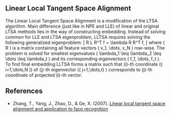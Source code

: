 Linear Local Tangent Space Alignment
------------------------------------

The Linear Local Tangent Space Alignment is a modification of the LTSA algorithm. 
Main difference (just like in NPE and LLE) of linear and original LTSA methods lies 
in the way of constructing embedding. Instead of solving common for LLE and LTSA 
eigenproblem, LLTSA requires solving the following generalized eigenproblem:
\[ R L R^T f = \lambda R R^T f, \]
where \( R \) is a matrix containing all feature vectors \( x_1, \dots, x_N \) row-wise. 
The problem is solved for smallest eigenvalues \( \lambda_1 \leq \lambda_2 \leq \dots \leq \lambda_t \) 
and its corresponding eigenvectors \( f_1, \dots, f_t \). To find final embedding LLTSA forms a
matrix such that \(i\)-th coordinate (\( i=1,\dots,N \)) of \(j\)-th eigenvector (\( j=1,\dots,t\) ) 
corresponds to \(j\)-th coordinate of projected \(i\)-th vector.

References
----------

* Zhang, T., Yang, J., Zhao, D., & Ge, X. (2007). 
  [Linear local tangent space alignment and application to face recognition](http://citeseerx.ist.psu.edu/viewdoc/summary?doi=10.1.1.85.2698)

